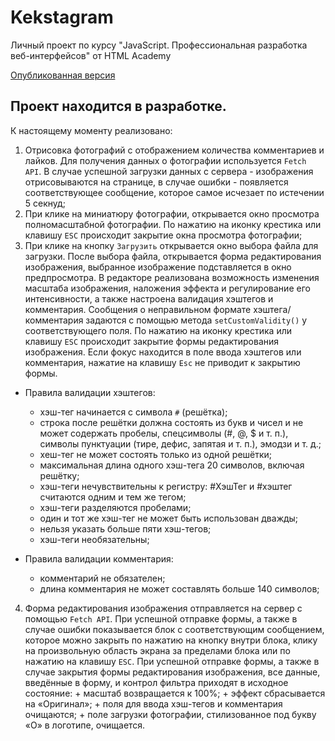 # Kekstagram

Личный проект по курсу "JavaScript. Профессиональная разработка веб-интерфейсов" от HTML Academy

[Опубликованная версия](https://olgamorozova88.github.io/Kekstagram/)

## Проект находится в разработке.

К настоящему моменту реализовано:

1. Отрисовка фотографий с отображением количества комментариев и лайков. Для получения данных о фотографии используется `Fetch API`. В случае успешной загрузки данных с сервера - изображения отрисовываются на странице, в случае ошибки - появляется соответствующее сообщение, которое самое исчезает по истечении 5 секнуд;
2. При клике на миниатюру фотографии, открывается окно просмотра полномасштабной фотографии. По нажатию на иконку крестика или клавишу `ESC` происходит закрытие окна просмотра фотографии;
3. При клике на кнопку `Загрузить` открывается окно выбора файла для загрузки. После выбора файла, открывается форма редактирования изображения, выбранное изображение подставляется в окно предпросмотра. В редакторе реализована возможность изменения масштаба изображения, наложения эффекта и регулирование его интенсивности, а также настроена валидация хэштегов и комментария. Сообщения о неправильном формате хэштега/комментария задаются с помощью метода `setCustomValidity()` у соответствующего поля. По нажатию на иконку крестика или клавишу `ESC` происходит закрытие формы редактирования изображения. Если фокус находится в поле ввода хэштегов или комментария, нажатие на клавишу `Esc` не приводит к закрытию формы.

- Правила валидации хэштегов:

  - хэш-тег начинается с символа `#` (решётка);
  - строка после решётки должна состоять из букв и чисел и не может содержать пробелы, спецсимволы (#, @, \$ и т. п.), символы пунктуации (тире, дефис, запятая и т. п.), эмодзи и т. д.;
  - хеш-тег не может состоять только из одной решётки;
  - максимальная длина одного хэш-тега 20 символов, включая решётку;
  - хэш-теги нечувствительны к регистру: #ХэшТег и #хэштег считаются одним и тем же тегом;
  - хэш-теги разделяются пробелами;
  - один и тот же хэш-тег не может быть использован дважды;
  - нельзя указать больше пяти хэш-тегов;
  - хэш-теги необязательны;

- Правила валидации комментария:

  - комментарий не обязателен;
  - длина комментария не может составлять больше 140 символов;

4. Форма редактирования изображения отправляется на сервер с помощью `Fetch API`.
   При успешной отправке формы, а также в случае ошибки показывается блок с соответствующим сообщением, которое можно закрыть по нажатию на кнопку внутри блока, клику на произвольную область экрана за пределами блока или по нажатию на клавишу `ESC`.
   При успешной отправке формы, а также в случае закрытия формы редактирования изображения, все данные, введённые в форму, и контрол фильтра приходят в исходное состояние: + масштаб возвращается к 100%; + эффект сбрасывается на «Оригинал»; + поля для ввода хэш-тегов и комментария очищаются; + поле загрузки фотографии, стилизованное под букву «О» в логотипе, очищается.
